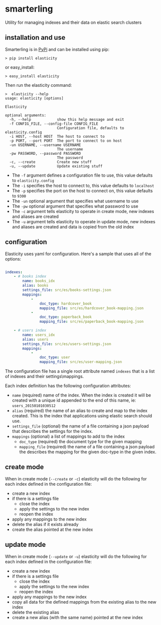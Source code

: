 # smarterling
Utility for managing indexes and their data on elastic search clusters

## installation and use
Smarterling is in [PyPi](https://pypi.python.org/pypi/elasticity) and can be installed using pip:
```shell
> pip install elasticity
```
or easy_install:
```shell
> easy_install elasticity
```

Then run the elasticity command:
```shell
>  elasticity --help
usage: elasticity [options]

Elasticity

optional arguments:
  -h, --help            show this help message and exit
  -f CONFIG_FILE, --config-file CONFIG_FILE
                        Configuration file, defaults to elasticity.config
  -i HOST, --host HOST  The host to connect to
  -p PORT, --port PORT  The port to connect to on host
  -un USERNAME, --username USERNAME
                        The username
  -pw PASSWORD, --password PASSWORD
                        The password
  -c, --create          Create new stuff
  -u, --update          Update existing stuff

```

- The `-f` argument defines a configuration file to use, this value defaults to `elasticity.config`
- The `-i` specifies the host to connect to, this value defaults to `localhost`
- The `-p` specifies the port on the host to connect on, this value defaults to `9300`
- The `-un` optional argument that specifies what username to use
- The `-pw` optional argument that specifies what password to use
- The `-c` argument tells elasticity to operate in create mode, new indexes and aliases are created
- The `-u` argument tells elasticity to operate in update mode, new indexes and aliases are created and data is copied from the old index

## configuration
Elasticity uses yaml for configuration.  Here's a sample that uses all of the options:

```yaml

indexes:
    - # books index
        name: books_idx
        alias: books
        settings_file: src/es/books-settings.json
        mappings:
            - 
                doc_type: hardcover_book
                mapping_file: src/es/hardcover_book-mapping.json
            - 
                doc_type: paperback_book
                mapping_file: src/es/paperback_book-mapping.json

    - # users index
        name: users_idx
        alias: users
        settings_file: src/es/users-settings.json
        mappings:
            - 
                doc_type: user
                mapping_file: src/es/user-mapping.json

```

The configuration file has a single root attribute named `indexes` that is a list of indexes and their settings\mappings.

Each index definition has the following configuration attributes:

- `name` (required) name of the index.  When the index is created it will be created with a unique id appended to the end of this name, ie: `users_20150101030512`
- `alias` (required) the name of an alias to create and map to the index created.  This is the index that applications using elastic search should use.
- `settings_file` (optional) the name of a file containing a json payload that describes the settings for the index.
- `mappings` (optional) a list of mappings to add to the index
  - `doc_type` (required) the document type for the given mapping
  - `mapping_file` (required) the name of a file containing a json payload the describes the mapping for the given doc-type in the given index.

## create mode
When in create mode (`--create` or `-c`) elasticity will do the following for each index defined in the configuration file:
- create a new index
- if there is a settings file
  - close the index
  - apply the settings to the new index
  - reopen the index
- apply any mappings to the new index
- delete the alias if it exists already
- create the alias pointed at the new index

## update mode
When in create mode (`--update` or `-u`) elasticity will do the following for each index defined in the configuration file:
- create a new index
- if there is a settings file
  - close the index
  - apply the settings to the new index
  - reopen the index
- apply any mappings to the new index
- copy all data for the defined mappings from the existing alias to the new index
- delete the existing alias
- create a new alias (with the same name) pointed at the new index
